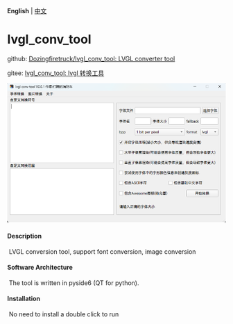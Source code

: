 **English** | [中文](./README_zh.md) 



# lvgl_conv_tool

github: [Dozingfiretruck/lvgl_conv_tool: LVGL converter tool](https://github.com/Dozingfiretruck/lvgl_conv_tool)

gitee: [lvgl_conv_tool: lvgl 转换工具](https://gitee.com/Dozingfiretruck/lvgl_conv_tool)

![tool](./docs/tool.png)

#### Description

​	LVGL conversion tool, support font conversion, image conversion

#### Software Architecture
​	The tool is written in pyside6 (QT for python).

#### Installation

​	No need to install a double click to run
